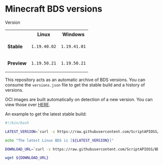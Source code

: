 # Minecraft BDS versions

<table align="right">
  <tr>Version<th></th><th><strong>Linux</strong></th><th><strong>Windows</strong></th></tr>
  <tr><td><strong>Stable</strong></td>
  <td>

```bash
1.19.40.02
```

  </td>
  <td>

```bash
1.19.41.01
```

  </td>
  </tr>
  <tr><td><strong>Preview</strong></td>
  <td>

```bash
1.19.50.21
```

  </td>
  <td>

```bash
1.19.50.21
```

  </td>
  </tr>

</table>

This repository acts as an automatic archive of BDS versions.
You can consume the `versions.json` file to get the stable build
and a history of versions.

OCI images are built automatically on detection of a new version.
You can view those over [HERE](https://github.com/ScriptAPIOSS/BDS-OCI).

An example to get the latest stable build:

```bash
#!/bin/bash

LATEST_VERSION=`curl -s https://raw.githubusercontent.com/ScriptAPIOSS/BDS-Versions/main/versions.json | jq -r '.linux.stable'`

echo "The latest Linux BDS is [${LATEST_VERSION}]"

DOWNLOAD_URL=`curl -s https://raw.githubusercontent.com/ScriptAPIOSS/BDS-Versions/main/linux/${LATEST_VERSION}.json | jq -r '.download_url'`

wget ${DOWNLOAD_URL}
```

